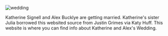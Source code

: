 ![wedding](/images/wedding_sticker.png?raw=true "Merging")

Katherine Signell and Alex Bucklye are getting married. Katherine's sister Julia borrowed this websited source from Justin Grimes via Katy Huff. 
This website is where you can find info about Katherine and Alex's Wedding.



